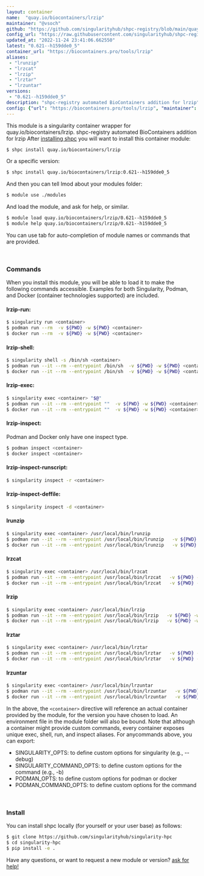 ```yaml
---
layout: container
name:  "quay.io/biocontainers/lrzip"
maintainer: "@vsoch"
github: "https://github.com/singularityhub/shpc-registry/blob/main/quay.io/biocontainers/lrzip/container.yaml"
config_url: "https://raw.githubusercontent.com/singularityhub/shpc-registry/main/quay.io/biocontainers/lrzip/container.yaml"
updated_at: "2022-11-24 23:41:06.662550"
latest: "0.621--h159dde0_5"
container_url: "https://biocontainers.pro/tools/lrzip"
aliases:
 - "lrunzip"
 - "lrzcat"
 - "lrzip"
 - "lrztar"
 - "lrzuntar"
versions:
 - "0.621--h159dde0_5"
description: "shpc-registry automated BioContainers addition for lrzip"
config: {"url": "https://biocontainers.pro/tools/lrzip", "maintainer": "@vsoch", "description": "shpc-registry automated BioContainers addition for lrzip", "latest": {"0.621--h159dde0_5": "sha256:5e6c6973f0575878373c440924b432fe856f6e3896d467f525d41cd5f2f3a9b5"}, "tags": {"0.621--h159dde0_5": "sha256:5e6c6973f0575878373c440924b432fe856f6e3896d467f525d41cd5f2f3a9b5"}, "docker": "quay.io/biocontainers/lrzip", "aliases": {"lrunzip": "/usr/local/bin/lrunzip", "lrzcat": "/usr/local/bin/lrzcat", "lrzip": "/usr/local/bin/lrzip", "lrztar": "/usr/local/bin/lrztar", "lrzuntar": "/usr/local/bin/lrzuntar"}}
---
```


This module is a singularity container wrapper for quay.io/biocontainers/lrzip.
shpc-registry automated BioContainers addition for lrzip
After [installing shpc](#install) you will want to install this container module:


```bash
$ shpc install quay.io/biocontainers/lrzip
```

Or a specific version:

```bash
$ shpc install quay.io/biocontainers/lrzip:0.621--h159dde0_5
```

And then you can tell lmod about your modules folder:

```bash
$ module use ./modules
```

And load the module, and ask for help, or similar.

```bash
$ module load quay.io/biocontainers/lrzip/0.621--h159dde0_5
$ module help quay.io/biocontainers/lrzip/0.621--h159dde0_5
```

You can use tab for auto-completion of module names or commands that are provided.

<br>

### Commands

When you install this module, you will be able to load it to make the following commands accessible.
Examples for both Singularity, Podman, and Docker (container technologies supported) are included.

#### lrzip-run:

```bash
$ singularity run <container>
$ podman run --rm  -v ${PWD} -w ${PWD} <container>
$ docker run --rm  -v ${PWD} -w ${PWD} <container>
```

#### lrzip-shell:

```bash
$ singularity shell -s /bin/sh <container>
$ podman run --it --rm --entrypoint /bin/sh  -v ${PWD} -w ${PWD} <container>
$ docker run --it --rm --entrypoint /bin/sh  -v ${PWD} -w ${PWD} <container>
```

#### lrzip-exec:

```bash
$ singularity exec <container> "$@"
$ podman run --it --rm --entrypoint ""  -v ${PWD} -w ${PWD} <container> "$@"
$ docker run --it --rm --entrypoint ""  -v ${PWD} -w ${PWD} <container> "$@"
```

#### lrzip-inspect:

Podman and Docker only have one inspect type.

```bash
$ podman inspect <container>
$ docker inspect <container>
```

#### lrzip-inspect-runscript:

```bash
$ singularity inspect -r <container>
```

#### lrzip-inspect-deffile:

```bash
$ singularity inspect -d <container>
```


#### lrunzip

```bash
$ singularity exec <container> /usr/local/bin/lrunzip
$ podman run --it --rm --entrypoint /usr/local/bin/lrunzip   -v ${PWD} -w ${PWD} <container> -c " $@"
$ docker run --it --rm --entrypoint /usr/local/bin/lrunzip   -v ${PWD} -w ${PWD} <container> -c " $@"
```


#### lrzcat

```bash
$ singularity exec <container> /usr/local/bin/lrzcat
$ podman run --it --rm --entrypoint /usr/local/bin/lrzcat   -v ${PWD} -w ${PWD} <container> -c " $@"
$ docker run --it --rm --entrypoint /usr/local/bin/lrzcat   -v ${PWD} -w ${PWD} <container> -c " $@"
```


#### lrzip

```bash
$ singularity exec <container> /usr/local/bin/lrzip
$ podman run --it --rm --entrypoint /usr/local/bin/lrzip   -v ${PWD} -w ${PWD} <container> -c " $@"
$ docker run --it --rm --entrypoint /usr/local/bin/lrzip   -v ${PWD} -w ${PWD} <container> -c " $@"
```


#### lrztar

```bash
$ singularity exec <container> /usr/local/bin/lrztar
$ podman run --it --rm --entrypoint /usr/local/bin/lrztar   -v ${PWD} -w ${PWD} <container> -c " $@"
$ docker run --it --rm --entrypoint /usr/local/bin/lrztar   -v ${PWD} -w ${PWD} <container> -c " $@"
```


#### lrzuntar

```bash
$ singularity exec <container> /usr/local/bin/lrzuntar
$ podman run --it --rm --entrypoint /usr/local/bin/lrzuntar   -v ${PWD} -w ${PWD} <container> -c " $@"
$ docker run --it --rm --entrypoint /usr/local/bin/lrzuntar   -v ${PWD} -w ${PWD} <container> -c " $@"
```



In the above, the `<container>` directive will reference an actual container provided
by the module, for the version you have chosen to load. An environment file in the
module folder will also be bound. Note that although a container
might provide custom commands, every container exposes unique exec, shell, run, and
inspect aliases. For anycommands above, you can export:

 - SINGULARITY_OPTS: to define custom options for singularity (e.g., --debug)
 - SINGULARITY_COMMAND_OPTS: to define custom options for the command (e.g., -b)
 - PODMAN_OPTS: to define custom options for podman or docker
 - PODMAN_COMMAND_OPTS: to define custom options for the command

<br>

### Install

You can install shpc locally (for yourself or your user base) as follows:

```bash
$ git clone https://github.com/singularityhub/singularity-hpc
$ cd singularity-hpc
$ pip install -e .
```

Have any questions, or want to request a new module or version? [ask for help!](https://github.com/singularityhub/singularity-hpc/issues)